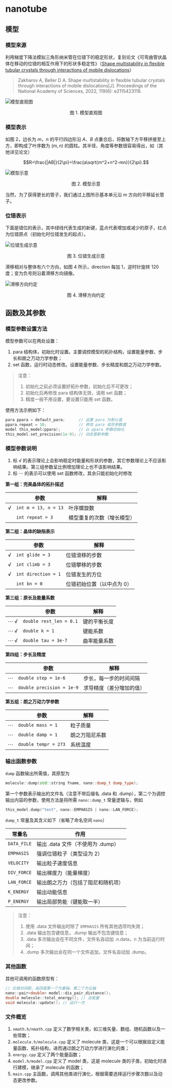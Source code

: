 # nanotube

## 模型

### 模型来源

利用梯度下降法模拟三角形纳米管在位错下的稳定形状，复刻论文《可弯曲管状晶体在移动的位错的相互作用下的形状多稳定性》（[Shape multistability in ﬂexible tubular crystals through interactions of mobile dislocations](https://www.pnas.org/doi/pdf/10.1073/pnas.2115423119)）

> Zakharov A, Beller D A. Shape multistability in flexible tubular crystals through interactions of mobile dislocations[J]. Proceedings of the National Academy of Sciences, 2022, 119(6): e2115423119.

![模型直观图](https://gitee.com/Bovera/nanotube/raw/master/fig/model.png)  
<p align="center"> 图 1. 模型直观图 </p>

### 模型表示

如图 2，边长为 $m$，$n$ 的平行四边形沿 $A$、$B$ 点重合后，将数轴下方平移拼接至上方，即构成了叶序数为 $(m,n)$ 的圆柱。其半径、角度等参数很容易得出，如（其他详见论文）

$$R=\frac{|AB|}{2\pi}=\frac{a\sqrt{m^2+n^2-mn}}{2\pi}.$$

![模型示意](https://gitee.com/Bovera/nanotube/raw/master/fig/tube.png)  
<p align="center"> 图 2. 模型示意 </p>

当然，为了获得更长的管子，我们通过上图所示基本单元沿 $m$ 方向的平移延长管子。

### 位错表示

下面是错位的表示，其中绿线代表生成的新键，蓝点代表增加或减少的原子，红点为位错原点（初始化时位错发生的起点）。

![位错生成示意](https://gitee.com/Bovera/nanotube/raw/master/fig/dislocation.png)  
<p align="center"> 图 3. 位错生成示意 </p>

滑移相对与整体有六个方向，如图 4 所示，direction 每加 1，逆时针旋转 120 度；变为负号则沿着滑移方向镜像。

![滑移方向约定](https://gitee.com/Bovera/nanotube/raw/master/fig/direction.png)  
<p align="center"> 图 4. 滑移方向约定 </p>

## 函数及其参数

### 模型参数设置方法

模型参数可以在两处设置：

1. para 结构体，初始化时设置。主要调控模型的拓扑结构，设置能量参数、步长和朗之万动力学参数；
2. set 函数，运行时动态修改。设置能量参数、步长精度和朗之万动力学参数。

> 注意：
> 1. 初始化之前必须设置好拓扑参数，初始化后不可更改；
> 2. 初始化后再修改 para 结构体无效，请用 set 函数；
> 3. 精度一般不用设置，要设置只能用 set 函数。

使用方法示例如下：

```cpp
para ppara = default_para;      // 设置 para 为默认值
ppara.repeat = 10;              // 修改 para 成员参数值
model this_model(ppara);        // 以 ppara 参数初始化
this_model.set_precision(1e-9); // 动态更新参数
```

### 模型参数说明

1. 标 √ 的表示理论上会影响稳定时能量和形状的参数，其它参数理论上不应该影响结果。第三组参数呈比例增加理论上也不该影响结果。
2. 标 ⋯ 的表示可以使用 set 函数修改，其余只能初始化时修改

**第一组：完美晶体的拓扑描述**

|| 参数                       | 解释              |
|--| ---                        | ---              |
|√|`int m = 13, n = 13`        | 叶序螺旋数         |
||`int repeat = 3`            | 模型重复的次数（增长模型）|

**第二组：晶体的缺陷表示**

|| 参数                       | 解释              |
|--| ---                        | ---              |
|√|`int glide = 3`             | 位错滑移的步数 |
|√|`int climb = 3`             | 位错攀移的步数 |
|√|`int direction = 1`         | 位错发生的方位    |
||`int bn = 0`                | 位错初始位置（以中点为 0）|

**第三组：原长及能量系数**

|| 参数                       | 解释              |
|--| ---                        | ---             |
|⋯ √|`double rest_len = 0.1`     | 键的平衡长度      |
|⋯ √|`double k = 1`             | 键能系数 |
|⋯ √|`double tau = 3e-7`        | 曲率能量系数 |

**第四组：步长及精度**

|| 参数                      | 解释          |
|--| ---                      | ---         |
|⋯|`double step = 1e-6`      | 步长，每一步的时间间隔 |
|⋯|`double precision = 1e-9` | 求导精度（差分增加的值）|

**第五组：朗之万动力学参数**

|| 参数                      | 解释          |
|--| ---                      | ---         |
|⋯|`double mass = 1`        | 粒子质量 |
|⋯|`double damp = 1`        | 朗之万阻尼系数 |
|⋯|`double tempr = 273`     | 系统温度 |

### 输出函数参数

`dump` 函数输出所需值，其原型为
```cpp
molecule::dump(std::string fname, nano::dump_t dump_type);
```

第一个参数表示输出的文件名（注意不带后缀名 .data 和 .dump），第二个为调控输出内容的参数，使用方法是将所需 `nano::dump_t` 常量逻辑与，例如
```cpp
this_model.dump("test", nano::EMPHASIS | nano::LAN_FORCE);
```

`dump_t` 常量及其含义如下（省略了命名空间 `nano`）

| 常量名        | 作用         |
| ---          | ---         |
|`DATA_FILE`   | 输出 .data 文件（不使用为 .dump）  |
|`EMPHASIS`    | 强调位错粒子（类型设为 2）    |
|`VELOCITY`    | 输出粒子速度信息      |
|`DIV_FORCE`   | 输出梯度力（能量梯度）     |
|`LAN_FORCE`   | 输出朗之万力（包括了阻尼和随机项）|
|`K_ENERGY`    | 输出动能信息  |
|`P_ENERGY`    | 输出局部势能（键能取一半） |

> 注意：
> 1. 使用 .data 文件输出时除了 `EMPHASIS` 所有其他选项均失效；
> 2. .data 输出包含键信息，.dump 输出不包含键信息；
> 3. .data 多次输出会在不同文件，文件名自动加 .n.data，n 为当前运行时间；
> 4. .dump 多次输出会在同一个文件追加，文件名自动加 .dump。

### 其他函数

其他可调用的函数原型有：
```cpp
// 位错对间距，返回值第一个为垂轴，第二个为沿轴
nano::pair<double> model::dis_pair_distance();
double molecule::total_energy(); // 总能量
void molecule::update(); // 运行一次
```

### 文件概览

1. `nmath.h/nmath.cpp` 定义了数学相关类，如三维矢量、数组、随机函数以及一些常数；
2. `molecule.h/molecule.cpp` 定义了 molecule 类，这是一个可以根据自定义能量函数、拓扑结构，进而通过朗之万动力学进行演化的类；
3. `energy.cpp` 定义了两个能量函数；
4. `model.h/model.cpp` 定义了 model 类，这是 molecule 类的子类，初始化时进行建模，继承了 molecule 的函数；
5. `main.cpp` 主函数，调用其他类进行演化，根据需要选择运行步骤次数以及动态更改参数。